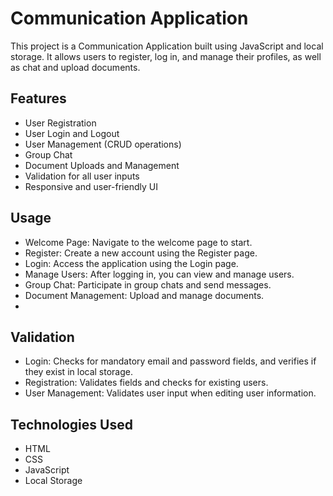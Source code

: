 # Communication Application

This project is a Communication Application built using JavaScript and local storage. It allows users to register, log in, and manage their profiles, as well as chat and upload documents. 

## Features

- User Registration
- User Login and Logout
- User Management (CRUD operations)
- Group Chat
- Document Uploads and Management
- Validation for all user inputs
- Responsive and user-friendly UI

## Usage
- Welcome Page: Navigate to the welcome page to start.
- Register: Create a new account using the Register page.
- Login: Access the application using the Login page.
- Manage Users: After logging in, you can view and manage users.
- Group Chat: Participate in group chats and send messages.
- Document Management: Upload and manage documents.
- 
## Validation
- Login: Checks for mandatory email and password fields, and verifies if they exist in local storage.
- Registration: Validates fields and checks for existing users.
- User Management: Validates user input when editing user information.

## Technologies Used
- HTML
- CSS
- JavaScript
- Local Storage
  
